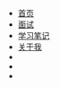 - [首页](index/)
- [面试](interview/)
- [学习笔记](learningNotes/)
- [关于我](personal/Me)
- []()
- []()
- []()
